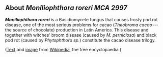 About *Moniliophthora roreri MCA 2997* 
--------------------------------------



***Moniliophthora roreri*** is a Basidiomycete fungus that causes frosty
pod rot disease, one of the most serious problems for cacao (*Theobroma
cacao*--- the source of chocolate) production in Latin America. This
disease and together with witches' broom disease (caused by *M.
perniciosa*) and black pod rot (caused by *Phytophthora sp.*) constitute
the cacao disease trilogy.

([Text](http://en.wikipedia.org/wiki/Moniliophthora_roreri) and
[image](http://commons.wikimedia.org/wiki/File:Mroreri.jpg) from
[Wikipedia](http://en.wikipedia.org/), the free encyclopaedia.)
